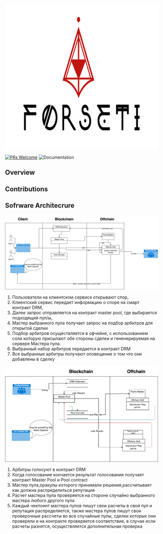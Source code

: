 
<p align="center">
  <img width="840" height ="480"  alt="Forseti" src = "./assets/logo-black.png">
</p>


[![PRs Welcome](https://img.shields.io/badge/PRs-welcome-brightgreen.svg?style=flat-square)](http://makeapullrequest.com)
![Documentation](https://img.shields.io/badge/docs-latest-brightgreen.svg?style=flat)

## Overview 

## Contributions 




## Sofrware Architecrure

<p>
  <img src="./umls/ForsetiUML1.png" />
</p>

1) Пользователи на клиентском сервисе открывают спор, 
2) Клиентский сервис передает информацию о споре на смарт контракт DRM, 
3) Далее запрос отправляется на контракт master pool, где выбирается подходящий пул/ы, 
4) Мастер выбранного пула получает запрос на подбор арбитров для открытой сделки
5) Подбор арбитров осуществляется в офчейне, с использованием соли которую присылают обе стороны сделки и гененерируемая на сервере Мастера пула.
6) Выбранный набор арбитров передается в контракт DRM
7) Все выбранные арбитры получают оповещение о том что они добавлены в сделку

<p>
  <img src="./umls/ForsetiUML2.png" />
</p>

1) Арбитры голосуют в контракт DRM
2) Когда голосование кончается результат голосования получает контракт Master Pool и Pool contract
3) Мастер пула,оракулы которого принимали решения,рассчитывает как должна распределиться репутация 
4) Расчет мастера пула проверяется на стороне случайно выбранного мастера любого другого пула
5) Каждый чекпоинт мастера пулов пишут свои расчеты в свой пул и репутация распределяется, также мастера пулов пишут свои проверочные рассчеты во все случайные пулы, сделки которых они проверяли и на контракте проверяется соответствие, в случае если расчеты разнятся, осуществляется дополнительная проверка
